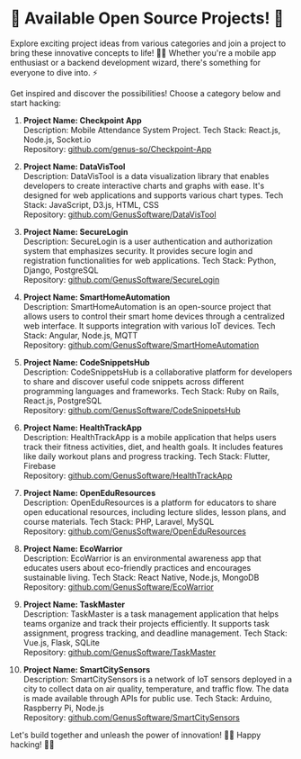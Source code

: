 # 🚀 Available Open Source Projects! 🌟

Explore exciting project ideas from various categories and join a project to bring these innovative concepts to life! 👥🌈 Whether you're a mobile app enthusiast or a backend development wizard, there's something for everyone to dive into. ⚡

Get inspired and discover the possibilities! Choose a category below and start hacking:

1. **Project Name: Checkpoint App**<br>
   Description: Mobile Attendance System Project.
   Tech Stack: React.js, Node.js, Socket.io<br>
   Repository: [github.com/genus-so/Checkpoint-App](https://github.com/genus-so/Checkpoint-App)

2. **Project Name: DataVisTool**<br>
   Description: DataVisTool is a data visualization library that enables developers to create interactive charts and graphs with ease. It's designed for web applications and supports various chart types.
   Tech Stack: JavaScript, D3.js, HTML, CSS<br>
   Repository: [github.com/GenusSoftware/DataVisTool](https://github.com/GenusSoftware/DataVisTool)

3. **Project Name: SecureLogin**<br>
   Description: SecureLogin is a user authentication and authorization system that emphasizes security. It provides secure login and registration functionalities for web applications.
   Tech Stack: Python, Django, PostgreSQL<br>
   Repository: [github.com/GenusSoftware/SecureLogin](https://github.com/GenusSoftware/SecureLogin)

4. **Project Name: SmartHomeAutomation**<br>
   Description: SmartHomeAutomation is an open-source project that allows users to control their smart home devices through a centralized web interface. It supports integration with various IoT devices.
   Tech Stack: Angular, Node.js, MQTT<br>
   Repository: [github.com/GenusSoftware/SmartHomeAutomation](https://github.com/GenusSoftware/SmartHomeAutomation)

5. **Project Name: CodeSnippetsHub**<br>
   Description: CodeSnippetsHub is a collaborative platform for developers to share and discover useful code snippets across different programming languages and frameworks.
   Tech Stack: Ruby on Rails, React.js, PostgreSQL<br>
   Repository: [github.com/GenusSoftware/CodeSnippetsHub](https://github.com/GenusSoftware/CodeSnippetsHub)

6. **Project Name: HealthTrackApp**<br>
   Description: HealthTrackApp is a mobile application that helps users track their fitness activities, diet, and health goals. It includes features like daily workout plans and progress tracking.
   Tech Stack: Flutter, Firebase<br>
   Repository: [github.com/GenusSoftware/HealthTrackApp](https://github.com/GenusSoftware/HealthTrackApp)

7. **Project Name: OpenEduResources**<br>
   Description: OpenEduResources is a platform for educators to share open educational resources, including lecture slides, lesson plans, and course materials.
   Tech Stack: PHP, Laravel, MySQL<br>
   Repository: [github.com/GenusSoftware/OpenEduResources](https://github.com/GenusSoftware/OpenEduResources)

8. **Project Name: EcoWarrior**<br>
   Description: EcoWarrior is an environmental awareness app that educates users about eco-friendly practices and encourages sustainable living.
   Tech Stack: React Native, Node.js, MongoDB<br>
   Repository: [github.com/GenusSoftware/EcoWarrior](https://github.com/GenusSoftware/EcoWarrior)

9. **Project Name: TaskMaster**<br>
   Description: TaskMaster is a task management application that helps teams organize and track their projects efficiently. It supports task assignment, progress tracking, and deadline management.
   Tech Stack: Vue.js, Flask, SQLite<br>
   Repository: [github.com/GenusSoftware/TaskMaster](https://github.com/GenusSoftware/TaskMaster)

10. **Project Name: SmartCitySensors**<br>
    Description: SmartCitySensors is a network of IoT sensors deployed in a city to collect data on air quality, temperature, and traffic flow. The data is made available through APIs for public use.
    Tech Stack: Arduino, Raspberry Pi, Node.js<br>
    Repository: [github.com/GenusSoftware/SmartCitySensors](https://github.com/GenusSoftware/SmartCitySensors)

Let's build together and unleash the power of innovation! 🚀🔧 Happy hacking! 🌟🎉
